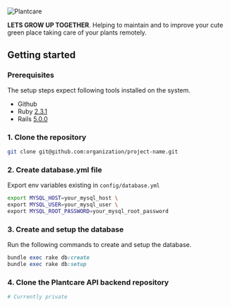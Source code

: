 #

![Plantcare][logo-plantcare]

**LETS GROW UP TOGETHER**. Helping to maintain and to improve your cute green place taking care of your plants remotely.

## Getting started

### Prerequisites

The setup steps expect following tools installed on the system.

- Github
- Ruby [2.3.1](https://github.com/lmbautista/plantcare/blob/master/.ruby-version#L1)
- Rails [5.0.0](https://github.com/lmbautista/plantcare/blob/master/Gemfile#L6)

### 1. Clone the repository

```bash
git clone git@github.com:organization/project-name.git
```

### 2. Create database.yml file

Export env variables existing in `config/database.yml`

```bash
export MYSQL_HOST=your_mysql_host \
export MYSQL_USER=your_mysql_user \
export MYSQL_ROOT_PASSWORD=your_mysql_root_password
```

### 3. Create and setup the database

Run the following commands to create and setup the database.

```ruby
bundle exec rake db:create
bundle exec rake db:setup
```

### 4. Clone the Plantcare API backend repository

```bash
# Currently private
```

[logo-plantcare]: https://user-images.githubusercontent.com/6224703/100526618-de707980-31ca-11eb-9d4a-41606bb73709.png "Plantcare"